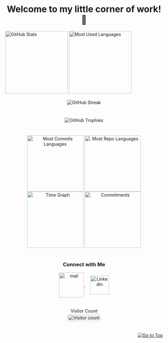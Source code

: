 <h1 align="center">Welcome to my little corner of work! 👋</h1>

<div>
    <img height=200 align="center" src="https://github-readme-stats.vercel.app/api?username=Abilene-may&show_icons=true&theme=radical" alt="GitHub Stats" />
    <img height=200 align="center" src="https://my-stats-43gk.vercel.app/api/top-langs/?username=abilene-may&hide=html,scss,css&langs_count=8&layout=compact&theme=radical&card_width=300" alt="Most Used Languages" />
</div>

<div align="center" style="clear: both; padding: 20px 0;">
    <img src="https://github-readme-streak-stats-git-main-davids-projects-ad77adcc.vercel.app/?user=abilene-may&theme=radical" alt="GitHub Streak" />
</div>

<div align="center" style="padding: 20px 0;">
    <img src="https://github-profile-trophy.vercel.app/?username=abilene-may&theme=radical&no-frame=true&title=Stars,Followers,Commits&column=-1" alt="GitHub Trophies" />
</div>

<div align="center" style="padding: 20px 0;">
    <img align="center" src="http://github-profile-summary-cards.vercel.app/api/cards/most-commit-language?username=Abilene-may&theme=radical&exclude=html,CSS,Jupyter%20Notebook" height="180em" alt="Most Commits Languages"/>
    <img align="center" src="http://github-profile-summary-cards.vercel.app/api/cards/repos-per-language?username=Abilene-may&theme=radical&exclude=html,CSS,Jupyter%20Notebook" height="180em" alt="Most Repo Languages"/>
    <img align="center" src="http://github-profile-summary-cards.vercel.app/api/cards/productive-time?username=Abilene-may&theme=radical&utcOffset=5.30" height="180em" alt="Time Graph"/>
    <img align="center" src="http://github-profile-summary-cards.vercel.app/api/cards/profile-details?username=Abilene-may&theme=radical" height="180em" alt="Commitments"/>
</div>

<h3 align="center">Connect with Me</h3>
<p align="center">
  <a href="mailto:ngachann02@gmail.com" target="_blank">
    <img align="center" src="https://cdn.icon-icons.com/icons2/2642/PNG/512/google_mail_gmail_logo_icon_159346.png" alt="mail" height="80" width="80" />
  </a>
  &nbsp;&nbsp;&nbsp;
  <a href="https://www.linkedin.com/in/nguyen-thi-nga/" target="_blank">
    <img align="center" src="https://lepaternel.com/wp-content/uploads/2018/06/square-linkedin-512.png" alt="LinkedIn" height="60" width="60" />
  </a>
</p>

<div align="center" style="padding: 20px 0;">
    Visitor Count<br>
    <img src="https://profile-counter.glitch.me/abilene-may/count.svg" alt="Visitor count" style="border-radius: 8px; padding: 5px; background-color: #f0f0f0;" />
</div>

<p align="right">
    <a href="#top">
        <img src="https://img.shields.io/static/v1?label&message=Go+to+Top&color=0b6ab3&style=flat&logo" alt="Go to Top" />
    </a>
</p>

